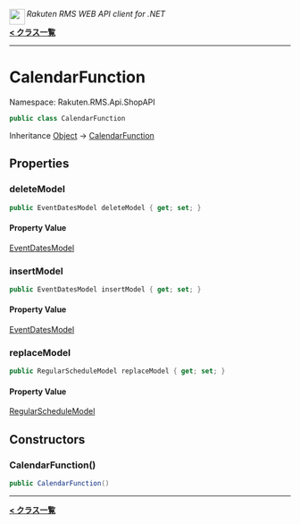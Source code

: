 <img align="left" style="height: 2em;" src="https://webservice.rakuten.co.jp/favicon.ico"><em>Rakuten RMS WEB API client for .NET</em>

[**< クラス一覧**](./)
- - -

# CalendarFunction

Namespace: Rakuten.RMS.Api.ShopAPI

```csharp
public class CalendarFunction
```

Inheritance [Object](https://docs.microsoft.com/en-us/dotnet/api/system.object) → [CalendarFunction](./rakuten.rms.api.shopapi.calendarfunction)

## Properties

### <a id="properties-deletemodel"/>**deleteModel**

```csharp
public EventDatesModel deleteModel { get; set; }
```

#### Property Value

[EventDatesModel](./rakuten.rms.api.shopapi.eventdatesmodel)<br>

### <a id="properties-insertmodel"/>**insertModel**

```csharp
public EventDatesModel insertModel { get; set; }
```

#### Property Value

[EventDatesModel](./rakuten.rms.api.shopapi.eventdatesmodel)<br>

### <a id="properties-replacemodel"/>**replaceModel**

```csharp
public RegularScheduleModel replaceModel { get; set; }
```

#### Property Value

[RegularScheduleModel](./rakuten.rms.api.shopapi.regularschedulemodel)<br>

## Constructors

### <a id="constructors-.ctor"/>**CalendarFunction()**

```csharp
public CalendarFunction()
```


- - -
[**< クラス一覧**](./)
